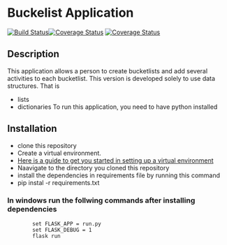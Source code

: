 # Buckelist Application
[![Build Status](https://travis-ci.org/Thuku/bucketlist-app.svg?branch=develop)](https://travis-ci.org/Thuku/bucketlist-app)[![Coverage Status](https://coveralls.io/repos/github/Thuku/bucketlist-app/badge.svg)](https://coveralls.io/github/Thuku/bucketlist-app)
[![Coverage Status](https://coveralls.io/repos/github/Thuku/bucketlist-app/badge.svg?branch=develop)](https://coveralls.io/github/Thuku/bucketlist-app?branch=develop)
## Description
     
This application allows a person to create bucketlists and add
several activities to each bucketlist. This version is developed solely to use data structures. That is
- lists
- dictionaries
To run this application, you need to have python installed
## Installation
- clone this repository
- Create a virtual environment.
- [ Here is a guide to get you started in setting up a virtual environment](http://python-guide-pt-br.readthedocs.io/en/latest/dev/virtualenvs/)
- Naavigate to the directory you cloned this repository
- install the dependencies in requirements file by running this command
- pip instal -r requirements.txt
### In windows run the follwing commands after installing dependencies
            set FLASK_APP = run.py
            set FLASK_DEBUG = 1
            flask run
